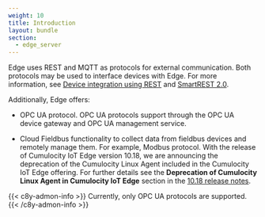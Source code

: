 ```yaml
---
weight: 10
title: Introduction
layout: bundle
section:
  - edge_server
---
```


Edge uses REST and MQTT as protocols for external communication. Both protocols may be used to interface devices with Edge. For more information, see [Device integration using REST](/device-integration/device-integration-rest/) and [SmartREST 2.0](/smartrest/smartrest-two/).

Additionally, Edge offers:

* OPC UA protocol. OPC UA protocols support through the OPC UA device gateway and OPC UA management service.

* Cloud Fieldbus functionality to collect data from fieldbus devices and remotely manage them. For example, Modbus protocol. With the release of Cumulocity IoT Edge version 10.18, we are announcing the deprecation of the Cumulocity Linux Agent included in the Cumulocity IoT Edge offering. For further details see the **Deprecation of Cumulocity Linux Agent in Cumulocity IoT Edge** section in the [10.18 release notes](https://cumulocity.com/releasenotes/release-10-18-0/edge-10-18-0/).

{{< c8y-admon-info >}}
Currently, only OPC UA protocols are supported.
{{< /c8y-admon-info >}}
